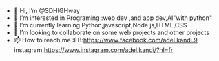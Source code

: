 - 👋 Hi, I’m @SDHIGHway
- 👀 I’m interested in Programing :web dev ,and app dev,AI"with python" 
- 🌱 I’m currently learning Python,javascript,Node js,HTML,CSS
- 💞️ I’m looking to collaborate on some web projects and other projects
- 📫 How to reach me :FB:https://www.facebook.com/adel.kandi.9
instagram:https://www.instagram.com/adel.kandi/?hl=fr

<!---
SDHIGHway/SDHIGHway is a ✨ special ✨ repository because its `README.md` (this file) appears on your GitHub profile.
You can click the Preview link to take a look at your changes.
--->
